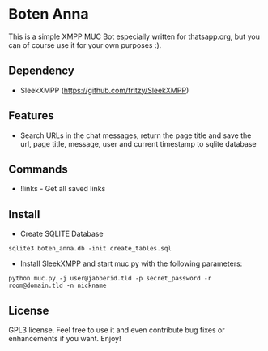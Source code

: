 Boten Anna
===

This is a simple XMPP MUC Bot especially written for thatsapp.org, but you can of course use it for your own purposes :).

Dependency
---
* SleekXMPP (https://github.com/fritzy/SleekXMPP)

Features
---
* Search URLs in the chat messages, return the page title and save the url, page title, message, user and current timestamp to sqlite database

Commands
---
* !links - Get all saved links

Install
---
* Create SQLITE Database
````
sqlite3 boten_anna.db -init create_tables.sql
````
* Install SleekXMPP and start muc.py with the following parameters:
````
python muc.py -j user@jabberid.tld -p secret_password -r room@domain.tld -n nickname
````

License
---
GPL3 license.
Feel free to use it and even contribute bug fixes or enhancements if you want. Enjoy!
